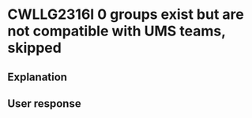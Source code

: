 # CWLLG2316I 0 groups exist but are not compatible with UMS teams, skipped

## Explanation

## User response